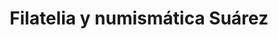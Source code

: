 ---
title: "Filatelia y numismática Suárez"
url: /oviedo/filatelia-y-numismatica-suarez/
shop: colector
---